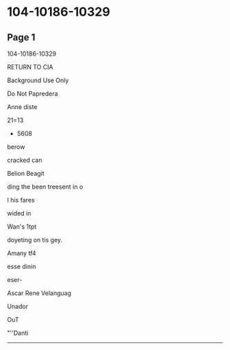 # 104-10186-10329

## Page 1

104-10186-10329

RETURN TO CIA

Background Use Only

Do Not Papredera

Anne diste

21=13

- 5608

berow

cracked can

Belion Beagit

ding the been treesent in o

I his fares

wided in

Wan's 1tpt

doyeting on tis gey.

Amany tf4

esse dinin

eser-

Ascar Rene Velanguag

Unador

OuT

"''Danti

---

